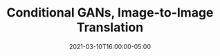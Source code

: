 ---
type: lecture
date: 2021-03-10T16:00:00-05:00
title: "Conditional GANs, Image-to-Image Translation"
thumbnail: "/static_files/lectures/0310.png"
hide_from_announcments: true
links:
    - url: "http://www.andrew.cmu.edu/course/16-727/static_files/2021_03_10_cGANs_s_v2.pptx"
      name: pptx
    - url: "http://www.andrew.cmu.edu/course/16-726/static_files/2021_03_10_cGANs_s_v2.pdf"
      name: pdf
---